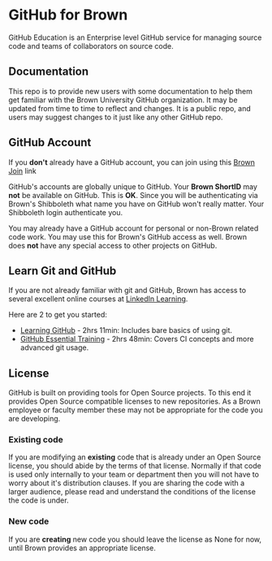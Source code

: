 # GitHub for Brown

GitHub Education is an Enterprise level GitHub service for managing source code and teams of collaborators on source code. 

## Documentation
This repo is to provide new users with some documentation to help them get familiar with the Brown University GitHub organization. It may be updated from time to time to reflect and changes. It is a public repo, and users may suggest changes to it just like any other GitHub repo.

## GitHub Account

If you **don't** already have a GitHub account, you can join using this [Brown Join](https://github.com/orgs/BrownUniversity/sso/sign_up) link

GitHub's accounts are globally unique to GitHub. Your **Brown ShortID** may **not** be available on GitHub. This is **OK**. Since you will be authenticating via Brown's Shibboleth what name you have on GitHub won't really matter. Your Shibboleth login authenticate you.

You may already have a GitHub account for personal or non-Brown related code work. You may use this for Brown's GitHub access as well. Brown does **not** have any special access to other projects on GitHub. 

## Learn Git and GitHub

If you are not already familiar with git and GitHub, Brown has access to several excellent online courses at [LinkedIn Learning](https://www.linkedin.com/learning/).

Here are 2 to get you started:

* [Learning GitHub](https://www.linkedin.com/learning/learning-github/version-control-and-collaboration-with-github) - 2hrs 11min: Includes bare basics of using git.  
* [GitHub Essential Training](https://www.linkedin.com/learning/github-essential-training) - 2hrs 48min: Covers CI concepts and more advanced git usage.

## License

GitHub is built on providing tools for Open Source projects. To this end it provides Open Source compatible licenses to new repositories. As a Brown employee or faculty member these may not be appropriate for the code you are developing. 

### Existing code

If you are modifying an **existing** code that is already under an Open Source license, you should abide by the terms of that license. Normally if that code is used only internally to your team or department then you will not have to worry about it's distribution clauses. If you are sharing the code with a larger audience, please read and understand the conditions of the license the code is under.

### New code

If you are **creating** new code you should leave the license as None for now, until Brown provides an appropriate license. 

